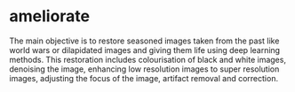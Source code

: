 # ameliorate
The main objective is to restore seasoned images taken from the past like world wars or dilapidated images and giving them life using deep learning methods. This restoration includes colourisation of black and white images, denoising the image, enhancing low resolution images to super resolution images, adjusting the focus of the image, artifact removal and correction.
